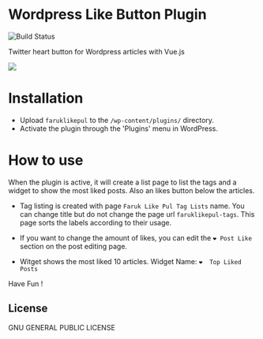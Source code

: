 # Wordpress Like Button Plugin

![Build Status](https://img.shields.io/badge/V%201.0.0-BETA-blue.svg)

Twitter heart button for Wordpress articles with Vue.js

![](https://i.hizliresim.com/Gmj8yy.gif)
  
# Installation 

  - Upload `faruklikepul` to the `/wp-content/plugins/` directory.
  - Activate the plugin through the 'Plugins' menu in WordPress.

# How to use 
When the plugin is active, it will create a list page to list the tags and a widget to show the most liked posts. Also an likes button below the articles.

   - Tag listing is created with page `Faruk Like Pul Tag Lists` name. You can   change title but do not change the page url `faruklikepul-tags`. This page sorts the labels according to their usage.
   
   - If you want to change the amount of likes, you can edit the `❤️ Post Like ` section on the post editing page.
   
   - Witget shows the most liked 10 articles. Widget Name: `❤️  Top Liked Posts`

Have Fun !

License
----

GNU GENERAL PUBLIC LICENSE



